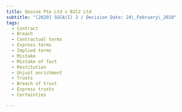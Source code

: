 ```yaml
---
title: Quoine Pte Ltd v B2C2 Ltd
subtitle: "[2020] SGCA(I) 2 / Decision Date: 24\_February\_2020"
tags:
  - Contract
  - Breach
  - Contractual terms
  - Express terms
  - Implied terms
  - Mistake
  - Mistake of fact
  - Restitution
  - Unjust enrichment
  - Trusts
  - Breach of trust
  - Express trusts
  - Certainties

---
```

